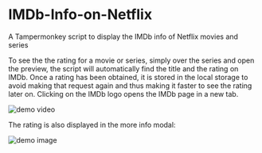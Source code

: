 # IMDb-Info-on-Netflix
A Tampermonkey script to display the IMDb info of Netflix movies and series

To see the the rating for a movie or series, simply over the series
and open the preview, the script will automatically find the title
and the rating on IMDb. Once a rating has been obtained, it is
stored in the local storage to avoid making that request again
and thus making it faster to see the rating later on.
Clicking on the IMDb logo opens the IMDb page in a new tab.

![demo video](https://i.imgur.com/VXeuNPk.gif)

The rating is also displayed in the more info modal:

![demo image](https://i.imgur.com/pVspMFc.png)
